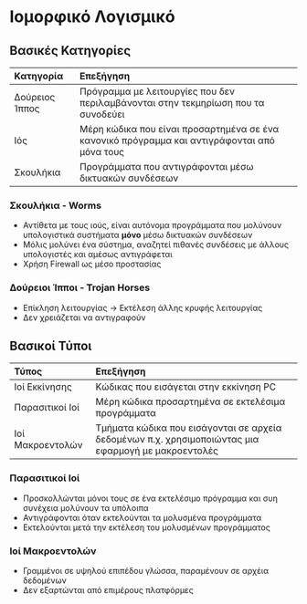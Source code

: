 # Ιομορφικό Λογισμικό

## Βασικές Κατηγορίες

| Κατηγορία      | Επεξήγηση                                                                                    |
| :------------- | :------------------------------------------------------------------------------------------- |
| Δούρειος Ίππος | Πρόγραμμα με λειτουργίες που δεν περιλαμβάνονται στην τεκμηρίωση που τα συνοδεύει            |
| Ιός            | Μέρη κώδικα που είναι προσαρτημένα σε ένα κανονικό πρόγραμμα και αντιγράφονται από μόνα τους |
| Σκουλήκια      | Προγράμματα που αντιγράφονται μέσω δικτυακών συνδέσεων                                       |

### Σκουλήκια - Worms

- Αντίθετα με τους ιούς, είναι αυτόνομα προγράμματα που μολύνουν υπολογιστικά συστήματα **μόνο** μέσω δικτυακών συνδέσεων
- Μόλις μολύνει ένα σύστημα, αναζητεί πιθανές συνδέσεις με άλλους υπολογιστές και αμέσως αντιγράφεται 
- Χρήση Firewall ως μέσο προστασίας

### Δούρειοι Ίπποι - Trojan Horses

- Επίκληση λειτουργίας -> Εκτέλεση άλλης κρυφής λειτουργίας
- Δεν χρειάζεται να αντιγραφούν 

## Βασικοί Τύποι

| Τύπος            | Επεξήγηση                                                                                           |
| :--------------- | :-------------------------------------------------------------------------------------------------- |
| Ιοί Εκκίνησης    | Κώδικας που εισάγεται στην εκκίνηση PC                                                              |
| Παρασιτικοί Ιοί  | Μέρη κώδικα προσαρτημένα σε εκτελέσιμα προγράμματα                                                  |
| Ιοί Μακροεντολών | Τμήματα κώδικα που εισάγονται σε αρχεία δεδομένων π.χ. χρησιμοποιώντας μια εφαρμογή με μακροεντολές |

### Παρασιτικοί Ιοί

- Προσκολλώνται μόνοι τους σε ένα εκτελέσιμο πρόγραμμα και συη συνέχεια μολύνουν τα υπόλοιπα
- Αντιγράφονται όταν εκτελούνται τα μολυσμένα προγράμματα
- Εκτελούνται μετά την εκτέλεση του μολυσμένων προγράμματος

### Ιοί Μακροεντολών

- Γραμμένοι σε υψηλού επιπέδου γλώσσα, παραμένουν σε αρχέια δεδομένων
- Δεν εξαρτώνται από επιμέρους πλατφόρμες